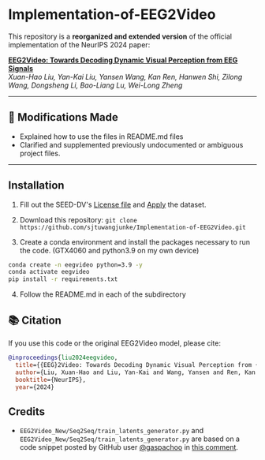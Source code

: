 # Implementation-of-EEG2Video

This repository is a **reorganized and extended version** of the official implementation of the NeurIPS 2024 paper:

**[EEG2Video: Towards Decoding Dynamic Visual Perception from EEG Signals](https://nips.cc/virtual/2024/poster/95156)**  
*Xuan-Hao Liu, Yan-Kai Liu, Yansen Wang, Kan Ren, Hanwen Shi, Zilong Wang, Dongsheng Li, Bao-Liang Lu, Wei-Long Zheng*

---

## 🔧 Modifications Made
- Explained how to use the files in README.md files
- Clarified and supplemented previously undocumented or ambiguous project files.
---
## Installation

1. Fill out the SEED-DV's [License file](https://cloud.bcmi.sjtu.edu.cn/sharing/o64PBIsIc) and [Apply](https://bcmi.sjtu.edu.cn/ApplicationForm/apply_form/) the dataset.

2. Download this repository: ``git clone https://github.com/sjtuwangjunke/Implementation-of-EEG2Video.git``

3. Create a conda environment and install the packages necessary to run the code. (GTX4060 and python3.9 on my own device)

```bash
conda create -n eegvideo python=3.9 -y
conda activate eegvideo
pip install -r requirements.txt
```
4. Follow the README.md in each of the subdirectory

## 📚 Citation
If you use this code or the original EEG2Video model, please cite:

```bibtex
@inproceedings{liu2024eegvideo,
  title={{EEG}2Video: Towards Decoding Dynamic Visual Perception from {EEG} Signals},
  author={Liu, Xuan-Hao and Liu, Yan-Kai and Wang, Yansen and Ren, Kan and Shi, Hanwen and Wang, Zilong and Li, Dongsheng and Lu, Bao-Liang and Zheng, Wei-Long},
  booktitle={NeurIPS},
  year={2024}
```

## Credits
- `EEG2Video_New/Seq2Seq/train_latents_generator.py` and `EEG2Video_New/Seq2Seq/train_latents_generator.py` are based on a code snippet posted by GitHub user [@gaspachoo](https://github.com/gaspachoo) in [this comment](https://github.com/XuanhaoLiu/EEG2Video/issues/27#issuecomment-2921221772).  
